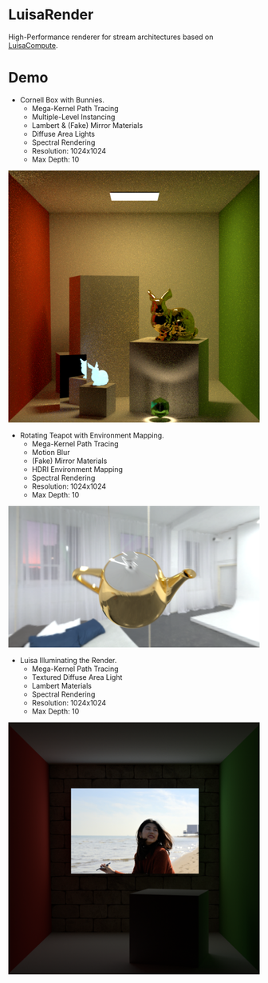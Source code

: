 # LuisaRender

High-Performance renderer for stream architectures based
on [LuisaCompute](https://github.com/Mike-Leo-Smith/LuisaCompute).

# Demo

- Cornell Box with Bunnies.
    - Mega-Kernel Path Tracing
    - Multiple-Level Instancing
    - Lambert & (Fake) Mirror Materials
    - Diffuse Area Lights
    - Spectral Rendering
    - Resolution: 1024x1024
    - Max Depth: 10

![CornellBoxBunny](data/renders/cbox-bunnies.png)

- Rotating Teapot with Environment Mapping.
    - Mega-Kernel Path Tracing
    - Motion Blur
    - (Fake) Mirror Materials
    - HDRI Environment Mapping
    - Spectral Rendering
    - Resolution: 1024x1024
    - Max Depth: 10

![EnvironmentMapping](data/renders/envmap.png)

- Luisa Illuminating the Render.
    - Mega-Kernel Path Tracing
    - Textured Diffuse Area Light
    - Lambert Materials
    - Spectral Rendering
    - Resolution: 1024x1024
    - Max Depth: 10

![CornellBoxLuisa](data/renders/cbox-image-light.png)
